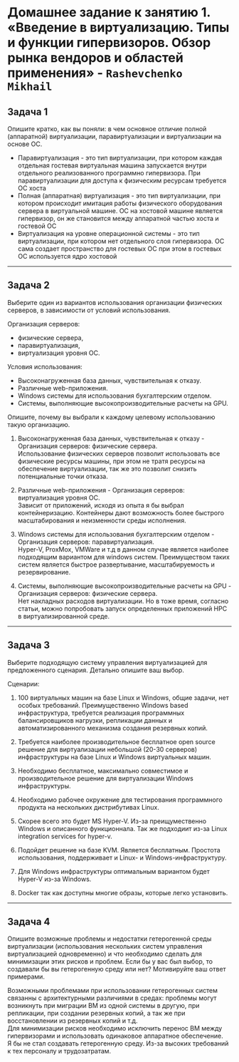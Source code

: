 # Домашнее задание к занятию 1. «Введение в виртуализацию. Типы и функции гипервизоров. Обзор рынка вендоров и областей применения» - `Rashevchenko Mikhail`

## Задача 1

Опишите кратко, как вы поняли: в чем основное отличие полной (аппаратной) виртуализации, паравиртуализации и виртуализации на основе ОС.

- Паравиртуализация - это тип виртуализации, при котором каждая отдельная гостевая виртуальная машина запускается внутри отдельного реализованного программно гипервизора. При паравиртуализации для доступа к физическим ресурсам требуется ОС хоста
- Полная (аппаратная) виртуализация - это тип виртуализации, при котором происходит имитация работы физического оборудования сервера в виртуальной машине. ОС на хостовой машине является гипервизор, он же становится между аппаратной частью хоста и гостевой ОС
- Виртуализация на уровне операционной системы - это тип виртуализации, при котором нет отдельного слоя гипервизора. ОС сама создает пространство для гостевых ОС при этом в гостевых ОС используется ядро хостовой  

---

## Задача 2

Выберите один из вариантов использования организации физических серверов, в зависимости от условий использования.

Организация серверов:
- физические сервера,
- паравиртуализация,
- виртуализация уровня ОС.

Условия использования:
- Высоконагруженная база данных, чувствительная к отказу.
- Различные web-приложения.
- Windows системы для использования бухгалтерским отделом.
- Системы, выполняющие высокопроизводительные расчеты на GPU.

Опишите, почему вы выбрали к каждому целевому использованию такую организацию.

1. Высоконагруженная база данных, чувствительная к отказу - Организация серверов: физические сервера.     
Использование физических серверов позволит использовать все физические ресурсы машины, при этом не тратя ресурсы на обеспечение виртуализации, так же это позволит снизить потенциальные точки отказа.    

2. Различные web-приложения - Организация серверов: виртуализация уровня ОС.     
Зависит от приложений, исходя из опыта я бы выбрал контейнеризацию. Контейнеры дают возможность более быстрого масштабирования и неизменности среды исполнения. 

3. Windows системы для использования бухгалтерским отделом - Организация серверов: паравиртуализация.     
Hyper-V, ProxMox, VMWare и т.д в данном случае является наиболее подходящим вариантом для windows систем. Преимуществом таких систем является быстрое развертывание, масштабируемость и резервирование.  

4. Системы, выполняющие высокопроизводительные расчеты на GPU - Организация серверов: физические сервера.     
Нет накладных расходов виртуализации. Но в тоже время, согласно статьи, можно попробовать запуск определенных приложений HPC в виртуализированной среде.  

---

## Задача 3

Выберите подходящую систему управления виртуализацией для предложенного сценария. Детально опишите ваш выбор.

Сценарии:

1. 100 виртуальных машин на базе Linux и Windows, общие задачи, нет особых требований. Преимущественно Windows based инфраструктура, требуется реализация программных балансировщиков нагрузки, репликации данных и автоматизированного механизма создания резервных копий.
2. Требуется наиболее производительное бесплатное open source решение для виртуализации небольшой (20-30 серверов) инфраструктуры на базе Linux и Windows виртуальных машин.
3. Необходимо бесплатное, максимально совместимое и производительное решение для виртуализации Windows инфраструктуры.
4. Необходимо рабочее окружение для тестирования программного продукта на нескольких дистрибутивах Linux.


1. Скорее всего это будет MS Hyper-V. Из-за преищумественно Windows и описанного функционнала. Так же подходиит из-за Linux integration services for hyper-v.    
2. Подойдет решение на базе KVM. Является бесплатным. Простота использования, поддерживает и Linux- и Windows-инфраструктуру.    
3. Для Windows инфраструктуры оптимальным вариантом будет Hyper-V из-за Windows.    
4. Docker так как доступны многие образы, которые легко установить.  

---

## Задача 4

Опишите возможные проблемы и недостатки гетерогенной среды виртуализации (использования нескольких систем управления виртуализацией одновременно) и что необходимо сделать для минимизации этих рисков и проблем. Если бы у вас был выбор, то создавали бы вы гетерогенную среду или нет? Мотивируйте ваш ответ примерами.

Возможными проблемами при использовании гетерогенных систем связанны с архитектурными различиями в средах: проблемы могут возникнуть при миграции ВМ из одной системы в другую, при репликации, при создании резервных копий, а так же при восстановлении из резервных копий и т.д.    
Для минимизации рисков необходимо исключить перенос ВМ между гипервизорами и использовать одинаковое аппаратное обеспечение.    
Я бы не стал создавать гетерогенную среду. Из-за высоких требований к тех персоналу и трудозатратам.

